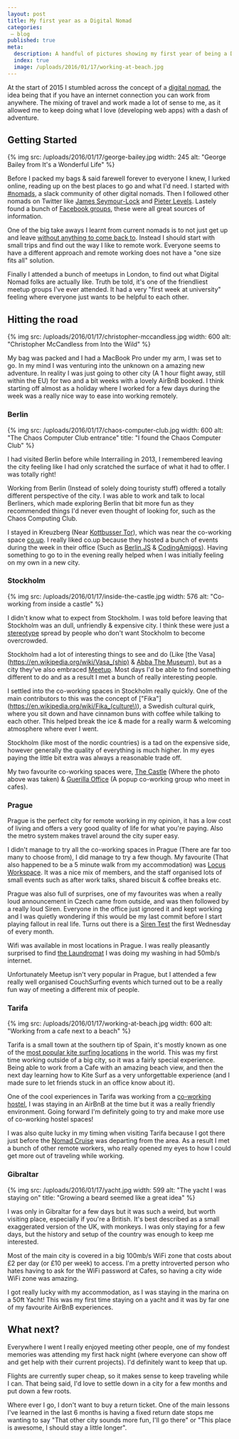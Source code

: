 ```yaml
---
layout: post
title: My first year as a Digital Nomad
categories:
 – blog
published: true
meta:
  description: A handful of pictures showing my first year of being a Digital Nomad.
  index: true
  image: /uploads/2016/01/17/working-at-beach.jpg
---
```


At the start of 2015 I stumbled across the concept of a [digital nomad](https://en.wikipedia.org/wiki/Digital_nomad), the idea being that if you have an internet connection you can work from anywhere. 
The mixing of travel and work made a lot of sense to me, as it allowed me to keep doing what I love (developing web apps) with a dash of adventure. 

## Getting Started

{% img src: /uploads/2016/01/17/george-bailey.jpg width: 245 alt: "George Bailey from It's a Wonderful Life" %}

Before I packed my bags & said farewell forever to everyone I knew, I lurked online, reading up on the best places to go and what I'd need. 
I started with [#nomads](https://hashtagnomads.com/), a slack community of other digital nomads. Then I followed other nomads on Twitter like [James Seymour-Lock](https://twitter.com/JamesSLock) and [Pieter Levels](https://twitter.com/levelsio). Lastely found a bunch of [Facebook groups](https://www.facebook.com/search/top/?q=Digital%20Nomad), these were all great sources of information.

One of the big take aways I learnt from current nomads is to not just get up and leave [without anything to come back to](https://twitter.com/levelsio/status/683106214536962048). Instead I should start with small trips and find out the way I like to remote work. Everyone seems to have a different approach and remote working does not have a "one size fits all" solution.

Finally I attended a bunch of meetups in London, to find out what Digital Nomad folks are actually like. Truth be told, it's one of the friendliest meetup groups I've ever attended. It had a very "first week at university" feeling where everyone just wants to be helpful to each other. 

## Hitting the road

{% img src: /uploads/2016/01/17/christopher-mccandless.jpg width: 600 alt: "Christopher McCandless from Into the Wild" %}

My bag was packed and I had a MacBook Pro under my arm, I was set to go. In my mind I was venturing into the unknown on a amazing new adventure. 
In reality I was just going to other city (A 1 hour flight away, still within the EU) for two and a bit weeks with a lovely AirBnB booked. I think starting off almost as a holiday where I worked for a few days during the week was a really nice way to ease into working remotely.

### Berlin

{% img src: /uploads/2016/01/17/chaos-computer-club.jpg width: 600 alt: "The Chaos Computer Club entrance" title: "I found the Chaos Computer Club" %}

I had visited Berlin before while Interrailing in 2013, I remembered leaving the city feeling like I had only scratched the surface of what it had to offer. I was totally right!

Working from Berlin (Instead of solely doing touristy stuff) offered a totally different perspective of the city. I was able to work and talk to local Berliners, which made exploring Berlin that bit more fun as they recommended things I'd never even thought of looking for, such as the Chaos Computing Club.

I stayed in Kreuzberg (Near [Kottbusser Tor](https://www.youtube.com/watch?v=6ILpaR_I9pw&feature=youtu.be&t=39s)), which was near the co-working space [co.up](http://co-up.de/). I really liked co.up because they hosted a bunch of events during the week in their office (Such as [Berlin.JS](http://berlinjs.org/) & [CodingAmigos](http://www.meetup.com/CodingAmigos/)). Having something to go to in the evening really helped when I was initially feeling on my own in a new city.

### Stockholm

{% img src: /uploads/2016/01/17/inside-the-castle.jpg width: 576 alt: "Co-working from inside a castle" %}

I didn't know what to expect from Stockholm. I was told before leaving that Stockholm was an dull, unfriendly & expensive city. I think these were just a [stereotype](https://www.youtube.com/watch?v=2OSLXjsqmXg) spread by people who don't want Stockholm to become overcrowded.

Stockholm had a lot of interesting things to see and do (Like [the Vasa](https://en.wikipedia.org/wiki/Vasa_(ship) & [Abba The Museum](http://www.abbathemuseum.com/)), but as a city they've also embraced [Meetup](http://www.meetup.com/find/?allMeetups=true&radius=5&userFreeform=Stockholm%2C+Sweden). Most days I'd be able to find something different to do and as a result I met a bunch of really interesting people.

I settled into the co-working spaces in Stockholm really quickly. One of the main contributors to this was the concept of ["Fika"](https://en.wikipedia.org/wiki/Fika_(culture\)), a Swedish cultural quirk, where you sit down and have cinnamon buns with coffee while talking to each other. This helped break the ice & made for a really warm & welcoming atmosphere where ever I went.

Stockholm (like most of the nordic countries) is a tad on the expensive side, however generally the quality of everything is much higher. In my eyes paying the little bit extra was always a reasonable trade off.

My two favourite co-working spaces were, [The Castle](https://www.facebook.com/thecastlesthlm) (Where the photo above was taken) & [Guerilla Office](http://www.meetup.com/Guerilla-Office/) (A popup co-working group who meet in cafes).

### Prague

Prague is the perfect city for remote working in my opinion, it has a low cost of living and offers a very good quality of life for what you're paying. Also the metro system makes travel around the city super easy.

I didn't manage to try all the co-working spaces in Prague (There are far too many to choose from), I did manage to try a few though. 
My favourite (That also happened to be a 5 minute walk from my accommodation) was [Locus Workspace](http://en.locusworkspace.cz/). It was a nice mix of members, and the staff organised lots of small events such as after work talks, shared biscuit & coffee breaks etc.

Prague was also full of surprises, one of my favourites was when a really loud announcement in Czech came from outside, and was then followed by a really loud Siren. Everyone in the office just ignored it and kept working and I was quietly wondering if this would be my last commit before I start playing fallout in real life. Turns out there is a [Siren Test](https://www.youtube.com/watch?v=UbrmSrlEwtk) the first Wednesday of every month.

Wifi was available in most locations in Prague. I was really pleasantly surprised to find [the Laundromat](http://praguelaundromat.cz/) I was doing my washing in had 50mb/s internet.

Unfortunately Meetup isn't very popular in Prague, but I attended a few really well organised CouchSurfing events which turned out to be a really fun way of meeting a different mix of people.


### Tarifa

{% img src: /uploads/2016/01/17/working-at-beach.jpg width: 600 alt: "Working from a cafe next to a beach" %}

Tarifa is a small town at the southern tip of Spain, it's mostly known as one of the [most popular kite surfing locations](https://en.wikipedia.org/wiki/Kitesurfing_locations#Spain) in the world. This was my first time working outside of a big city, so it was a fairly special experience. Being able to work from a Cafe with an amazing beach view, and then the next day learning how to Kite Surf as a very unforgettable experience (and I made sure to let friends stuck in an office know about it). 

One of the cool experiences in Tarifa was working from a [co-working hostel](https://www.facebook.com/lacocotera.tarifa?fref=ts), I was staying in an AirBnB at the time but it was a really friendly environment. Going forward I'm definitely going to try and make more use of co-working hostel spaces!

I was also quite lucky in my timing when visiting Tarifa because I got there just before the [Nomad Cruise](http://www.nomadcruise.com/) was departing from the area. 
As a result I met a bunch of other remote workers, who really opened my eyes to how I could get more out of traveling while working. 

### Gibraltar

{% img src: /uploads/2016/01/17/yacht.jpg width: 599 alt: "The yacht I was staying on" title: "Growing a beard seemed like a great idea" %}

I was only in Gibraltar for a few days but it was such a weird, but worth visiting place, especially if you're a British. It's best described as a small exaggerated version of the UK, with monkeys. I was only staying for a few days, but the history and setup of the country was enough to keep me interested. 

Most of the main city is covered in a big 100mb/s WiFi zone that costs about £2 per day (or £10 per week) to access. I'm a pretty introverted person who hates having to ask for the WiFi password at Cafes, so having a city wide WiFi zone was amazing.

I got really lucky with my accommodation, as I was staying in the marina on a 50ft Yacht! This was my first time staying on a yacht and it was by far one of my favourite AirBnB experiences. 

## What next?

Everywhere I went I really enjoyed meeting other people, one of my fondest memories was attending my first hack night (where everyone can show off and get help with their current projects). I'd definitely want to keep that up.

Flights are currently super cheap, so it makes sense to keep traveling while I can. That being said, I'd love to settle down in a city for a few months and put down a few roots.

Where ever I go, I don't want to buy a return ticket. One of the main lessons I've learned in the last 6 months is having a fixed return date stops me wanting to say "That other city sounds more fun, I'll go there" or "This place is awesome, I should stay a little longer".
